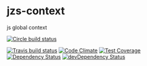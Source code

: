 # jzs-context

js global context

[![Circle build status](https://circleci.com/gh/jz-solutions/jzs-context.png?circle-token=34c69895a65cd42f049f29691dd83653d10ee9aa)](https://circleci.com/gh/jz-solutions/jzs-context.png?circle-token=34c69895a65cd42f049f29691dd83653d10ee9aa)

[![Travis build status](http://img.shields.io/travis/jz-solutions/jzs-context.svg?style=flat)](https://travis-ci.org/jz-solutions/jzs-context)
[![Code Climate](https://codeclimate.com/github/jz-solutions/jzs-context/badges/gpa.svg)](https://codeclimate.com/github/jz-solutions/jzs-context)
[![Test Coverage](https://codeclimate.com/github/jz-solutions/jzs-context/badges/coverage.svg)](https://codeclimate.com/github/jz-solutions/jzs-context)
[![Dependency Status](https://david-dm.org/jz-solutions/jzs-context.svg)](https://david-dm.org/jz-solutions/jzs-context)
[![devDependency Status](https://david-dm.org/jz-solutions/jzs-context/dev-status.svg)](https://david-dm.org/jz-solutions/jzs-context#info=devDependencies)


